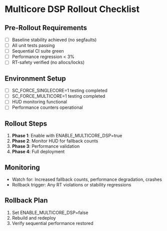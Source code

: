 # Multicore DSP Rollout Checklist

## Pre-Rollout Requirements
- [ ] Baseline stability achieved (no segfaults)
- [ ] All unit tests passing  
- [ ] Sequential CI suite green
- [ ] Performance regression < 3%
- [ ] RT-safety verified (no allocs/locks)

## Environment Setup
- [ ] SC_FORCE_SINGLECORE=1 testing completed
- [ ] SC_FORCE_MULTICORE=1 testing completed  
- [ ] HUD monitoring functional
- [ ] Performance counters operational

## Rollout Steps
1. **Phase 1**: Enable with ENABLE_MULTICORE_DSP=true
2. **Phase 2**: Monitor HUD for fallback counts
3. **Phase 3**: Performance validation
4. **Phase 4**: Full deployment

## Monitoring
- Watch for: Increased fallback counts, performance degradation, crashes
- Rollback trigger: Any RT violations or stability regressions

## Rollback Plan
1. Set ENABLE_MULTICORE_DSP=false
2. Rebuild and redeploy
3. Verify sequential performance restored